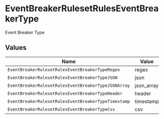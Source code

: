 # EventBreakerRulesetRulesEventBreakerType

Event Breaker Type


## Values

| Name                                                | Value                                               |
| --------------------------------------------------- | --------------------------------------------------- |
| `EventBreakerRulesetRulesEventBreakerTypeRegex`     | regex                                               |
| `EventBreakerRulesetRulesEventBreakerTypeJSON`      | json                                                |
| `EventBreakerRulesetRulesEventBreakerTypeJSONArray` | json_array                                          |
| `EventBreakerRulesetRulesEventBreakerTypeHeader`    | header                                              |
| `EventBreakerRulesetRulesEventBreakerTypeTimestamp` | timestamp                                           |
| `EventBreakerRulesetRulesEventBreakerTypeCsv`       | csv                                                 |